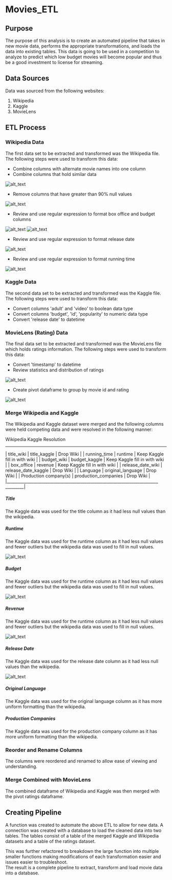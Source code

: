# Movies_ETL

## Purpose 
The purpose of this analysis is to create an automated pipeline that takes in new movie data, performs the appropriate transformations, and loads the data into existing tables.  This data is going to be used in a competition to analyze to predict which low budget movies will become popular and thus be a good investment to license for streaming.  
 

## Data Sources
Data was sourced from the following websites:
1. Wikipedia
2. Kaggle
3. MovieLens

## ETL Process

### Wikipedia Data
The first data set to be extracted and transformed was the Wikipedia file.  The following steps were used to transform this data:
- Combine columns with alternate movie names into one column
- Combine columns that hold similar data

![alt_text](https://raw.githubusercontent.com/bweirich/Movies_ETL/main/Images/Combine_Columns.PNG)

- Remove columns that have greater than 90% null values

![alt_text](https://raw.githubusercontent.com/bweirich/Movies_ETL/main/Images/90_delete.PNG)

- Review and use regular expression to format box office and budget columns

![alt_text](https://raw.githubusercontent.com/bweirich/Movies_ETL/main/Images/Box_office.PNG)
![alt_text](https://raw.githubusercontent.com/bweirich/Movies_ETL/main/Images/box_budget_clean.PNG)

- Review and use regular expression to format release date

![alt_text](https://raw.githubusercontent.com/bweirich/Movies_ETL/main/Images/release_date_clean.PNG)

- Review and use regular expression to format running time

![alt_text](https://raw.githubusercontent.com/bweirich/Movies_ETL/main/Images/running_time_clean.PNG)

### Kaggle Data
The second data set to be extracted and transformed was the Kaggle file.  The following steps were used to transform this data:
- Convert columns 'adult' and 'video' to boolean data type
- Convert columns 'budget', 'id', 'popularity' to numeric data type
- Convert 'release date' to datetime

### MovieLens (Rating) Data
The final data set to be extracted and transformed was the MovieLens file which holds ratings information.  The following steps were used to transform this data:
- Convert 'timestamp' to datetime
- Review statistics and distribution of ratings

![alt_text](https://raw.githubusercontent.com/bweirich/Movies_ETL/main/Images/ratings_hist.PNG)

- Create pivot dataframe to group by movie id and rating

![alt_text](https://raw.githubusercontent.com/bweirich/Movies_ETL/main/Images/ratings_pivot.PNG)

### Merge Wikipedia and Kaggle
The Wikipedia and Kaggle dataset were merged and the following columns were held competing data and were resolved in the following manner:

 Wikipedia                  Kaggle                    Resolution
_____________________________________________________________________________________
| title_wiki            |    title_kaggle          |   Drop Wiki                     |
| running_time          |    runtime               |   Keep Kaggle fill in with wiki |
| budget_wiki           |    budget_kaggle         |   Keep Kaggle fill in with wiki |
| box_office            |    revenue               |   Keep Kaggle fill in with wiki |
| release_date_wiki     |    release_date_kaggle   |   Drop Wiki                     |
| Language              |    original_language     |   Drop Wiki                     |
| Production company(s) |    production_companies  |   Drop Wiki                     |
|__________________________________________________________________________ _________|

##### Title 
The Kaggle data was used for the title column as it had less null values than the wikipedia.

##### Runtime 
The Kaggle data was used for the runtime column as it had less null values and fewer outliers but the wikipedia data was used to fill in null values.

![alt_text](https://raw.githubusercontent.com/bweirich/Movies_ETL/main/Images/runtime.PNG)

##### Budget 
The Kaggle data was used for the runtime column as it had less null values and fewer outliers but the wikipedia data was used to fill in null values.

![alt_text](https://raw.githubusercontent.com/bweirich/Movies_ETL/main/Images/budget.PNG)

##### Revenue 
The Kaggle data was used for the runtime column as it had less null values and fewer outliers but the wikipedia data was used to fill in null values.

![alt_text](https://raw.githubusercontent.com/bweirich/Movies_ETL/main/Images/revenue.PNG)

##### Release Date 
The Kaggle data was used for the release date column as it had less null values than the wikipedia.

![alt_text](https://raw.githubusercontent.com/bweirich/Movies_ETL/main/Images/release_date_scatter.PNG)

##### Original Language
The Kaggle data was used for the original language column as it has more uniform formatting than the wikipedia.

##### Production Companies
The Kaggle data was used for the production company column as it has more uniform formatting than the wikipedia.

### Reorder and Rename Columns
The columns were reordered and renamed to allow ease of viewing and understanding.

### Merge Combined with MovieLens
The combined dataframe of Wikipedia and Kaggle was then merged with the pivot ratings dataframe.

## Creating Pipeline 
A function was created to automate the above ETL to allow for new data.  A connection was created with a database to load the cleaned data into two tables.  The tables consist of a table of the merged Kaggle and Wikipedia datasets and a table of the ratings dataset.

This was further refactored to breakdown the large function into multiple smaller functions making modifications of each transformation easier and issues easier to troubleshoot.  
The result is a complete pipeline to extract, transform and load movie data into a database.
